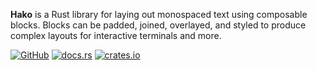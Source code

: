 **Hako** is a Rust library for laying out monospaced text using composable
blocks. Blocks can be padded, joined, overlayed, and styled to produce complex
layouts for interactive terminals and more.

[![GitHub](https://img.shields.io/badge/GitHub-olson--sean--k/hako-8da0cb?logo=github&style=for-the-badge)](https://github.com/olson-sean-k/hako)
[![docs.rs](https://img.shields.io/badge/docs.rs-hako-66c2a5?logo=rust&style=for-the-badge)](https://docs.rs/hako)
[![crates.io](https://img.shields.io/crates/v/hako.svg?logo=rust&style=for-the-badge)](https://crates.io/crates/hako)
